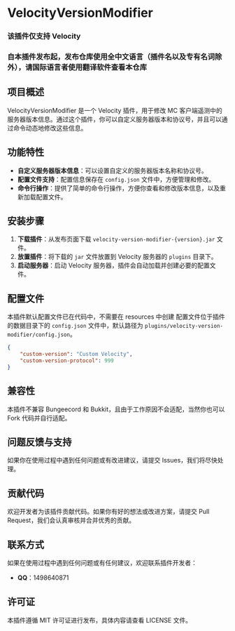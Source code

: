 # VelocityVersionModifier

### 该插件仅支持 Velocity
### 自本插件发布起，发布仓库使用全中文语言（插件名以及专有名词除外），请国际语言者使用翻译软件查看本仓库

## 项目概述
VelocityVersionModifier 是一个 Velocity 插件，用于修改 MC 客户端遥测中的服务器版本信息。通过这个插件，你可以自定义服务器版本和协议号，并且可以通过命令动态地修改这些信息。

## 功能特性
- **自定义服务器版本信息**：可以设置自定义的服务器版本名称和协议号。
- **配置文件支持**：配置信息保存在 `config.json` 文件中，方便管理和修改。
- **命令行操作**：提供了简单的命令行操作，方便你查看和修改版本信息，以及重新加载配置文件。

## 安装步骤
1. **下载插件**：从发布页面下载 `velocity-version-modifier-{version}.jar` 文件。
2. **放置插件**：将下载的 `jar` 文件放置到 Velocity 服务器的 `plugins` 目录下。
3. **启动服务器**：启动 Velocity 服务器，插件会自动加载并创建必要的配置文件。

## 配置文件
本插件默认配置文件已在代码中，不需要在 resources 中创建
配置文件位于插件的数据目录下的 `config.json` 文件中，默认路径为 `plugins/velocity-version-modifier/config.json`。

```json
{
    "custom-version": "Custom Velocity",
    "custom-version-protocol": 999
}
```
## 兼容性
本插件不兼容 Bungeecord 和 Bukkit，且由于工作原因不会适配，当然你也可以 Fork 代码并自行适配。

## 问题反馈与支持
如果你在使用过程中遇到任何问题或有改进建议，请提交 Issues，我们将尽快处理。

## 贡献代码
欢迎开发者为该插件贡献代码。如果你有好的想法或改进方案，请提交 Pull Request，我们会认真审核并合并优秀的贡献。

## 联系方式
如果在使用过程中遇到任何问题或有任何建议，欢迎联系插件开发者：
- **QQ**：1498640871

## 许可证
本插件遵循 MIT 许可证进行发布，具体内容请查看 LICENSE 文件。
